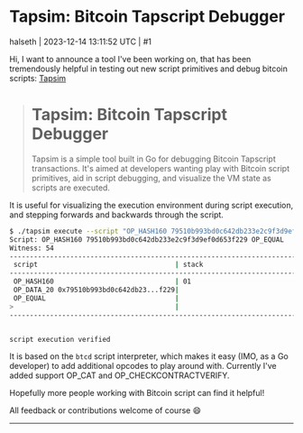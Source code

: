 # Tapsim: Bitcoin Tapscript Debugger

halseth | 2023-12-14 13:11:52 UTC | #1

Hi, I want to announce a tool I've been working on, that has been tremendously helpful in testing out new script primitives and debug bitcoin scripts: [Tapsim](https://github.com/halseth/tapsim)

> # Tapsim: Bitcoin Tapscript Debugger
> Tapsim is a simple tool built in Go for debugging Bitcoin Tapscript transactions. It's aimed at developers wanting play with Bitcoin script primitives, aid in script debugging, and visualize the VM state as scripts are executed.

It is useful for visualizing the execution environment during script execution, and stepping forwards and backwards through the script.

```bash
$ ./tapsim execute --script "OP_HASH160 79510b993bd0c642db233e2c9f3d9ef0d653f229 OP_EQUAL" --witness "54"
Script: OP_HASH160 79510b993bd0c642db233e2c9f3d9ef0d653f229 OP_EQUAL
Witness: 54
------------------------------------------------------------------------------------------------------------------------------------------------------------------------
 script                                  | stack                                   | alt stack                               | witness
------------------------------------------------------------------------------------------------------------------------------------------------------------------------
 OP_HASH160                              | 01                                      |                                         |
 OP_DATA_20 0x79510b993bd0c642db23...f229|                                         |                                         |
 OP_EQUAL                                |                                         |                                         |
>                                        |                                         |                                         |
------------------------------------------------------------------------------------------------------------------------------------------------------------------------


script execution verified
```

It is based on the `btcd` script interpreter, which makes it easy (IMO, as a Go developer) to add additional opcodes to play around with. Currently I've added support OP_CAT and OP_CHECKCONTRACTVERIFY.

Hopefully more people working with Bitcoin script can find it helpful!

All feedback or contributions welcome of course :smile:

-------------------------


